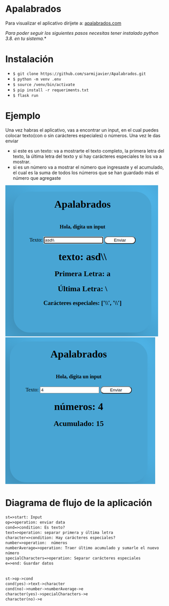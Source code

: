 
# Apalabrados

Para visualizar el aplicativo dirijete a: [apalabrados.com](https://apalabradosapp.herokuapp.com/ "apalabrados.com")

**Para poder seguir los siguientes pasos necesitas tener instalado python 3.8.*  en tu sistema.**  


# Instalación
- `$ git clone https://github.com/sarmijavier/Apalabrados.git`
-  `$ python -m venv .env`
-  `$ source /venv/bin/activate`
-  `$ pip install -r requeriments.txt`
-  `$ flask run`


# Ejemplo
Una vez habras el aplicativo, vas a encontrar un input, en el cual puedes colocar texto(con o sin carácteres especiales) o números. Una vez le das enviar 
- si este es un texto:
va a mostrarte el texto completo, la primera letra del texto, la última letra del texto y si hay carácteres especiales te los va a mostrar.
- si es un número
va a mostrar el número que ingresaste y el acumulado, el cual es la suma de todos los números que se han guardado más el número que agregaste

![](images/1.png) 
![](images/2.png) 

# Diagrama de flujo de la aplicación
```flow
st=>start: Input
op=>operation: enviar data
cond=>condition: Es texto?
text=>operation: separar primera y última letra
character=>condition: Hay carácteres especiales?
number=>operation:  números
numberAverage=>operation: Traer último acumulado y sumarle el nuevo número
specialCharacters=>operation: Separar carácteres especiales
e=>end: Guardar datos


st->op->cond
cond(yes)->text->character
cond(no)->number->numberAverage->e
character(yes)->specialCharacters->e
character(no)->e
```